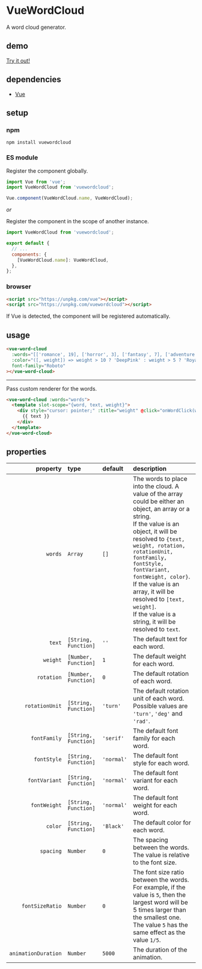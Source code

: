 # VueWordCloud

A word cloud generator.

## demo

[Try it out!](https://seregpie.github.io/VueWordCloud/)

## dependencies

- [Vue](https://github.com/vuejs/vue)

## setup

### npm

```shell
npm install vuewordcloud
```

### ES module

Register the component globally.

```javascript
import Vue from 'vue';
import VueWordCloud from 'vuewordcloud';

Vue.component(VueWordCloud.name, VueWordCloud);
```

*or*

Register the component in the scope of another instance.

```javascript
import VueWordCloud from 'vuewordcloud';

export default {
  // ...
  components: {
    [VueWordCloud.name]: VueWordCloud,
  },
};
```

### browser

```html
<script src="https://unpkg.com/vue"></script>
<script src="https://unpkg.com/vuewordcloud"></script>
```

If Vue is detected, the component will be registered automatically.

## usage

```html
<vue-word-cloud
  :words="[['romance', 19], ['horror', 3], ['fantasy', 7], ['adventure', 3]]"
  :color="([, weight]) => weight > 10 ? 'DeepPink' : weight > 5 ? 'RoyalBlue' : 'Indigo'"
  font-family="Roboto"
></vue-word-cloud>
```

---

Pass custom renderer for the words.

```html
<vue-word-cloud :words="words">
  <template slot-scope="{word, text, weight}">
    <div style="cursor: pointer;" :title="weight" @click="onWordClick(word)">
      {{ text }}
    </div>
  </template>
</vue-word-cloud>
```

## properties

| property | type | default | description |
| ---: | :--- | :--- | :--- |
| `words` | `Array` | `[]` | The words to place into the cloud. A value of the array could be either an object, an array or a string.<br/>If the value is an object, it will be resolved to `{text, weight, rotation, rotationUnit, fontFamily, fontStyle, fontVariant, fontWeight, color}`.<br/>If the value is an array, it will be resolved to `[text, weight]`.<br/>If the value is a string, it will be resolved to `text`. |
| `text` | `[String, Function]` | `''` | The default text for each word. |
| `weight` | `[Number, Function]` | `1` | The default weight for each word. |
| `rotation` | `[Number, Function]` | `0` | The default rotation of each word. |
| `rotationUnit` | `[String, Function]` | `'turn'` | The default rotation unit of each word. Possible values are `'turn'`, `'deg'` and `'rad'`. |
| `fontFamily` | `[String, Function]` | `'serif'` | The default font family for each word. |
| `fontStyle` | `[String, Function]` | `'normal'` | The default font style for each word. |
| `fontVariant` | `[String, Function]` | `'normal'` | The default font variant for each word. |
| `fontWeight` | `[String, Function]` | `'normal'` | The default font weight for each word. |
| `color` | `[String, Function]` | `'Black'` | The default color for each word. |
| `spacing` | `Number` | `0` | The spacing between the words. The value is relative to the font size. |
| `fontSizeRatio` | `Number` | `0` | The font size ratio between the words. For example, if the value is `5`, then the largest word will be 5 times larger than the smallest one. The value `5` has the same effect as the value `1/5`. |
| `animationDuration` | `Number` | `5000` | The duration of the animation. |

